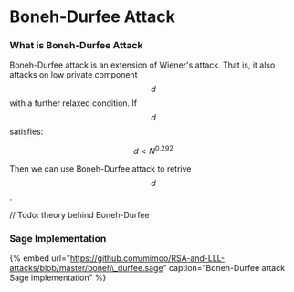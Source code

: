 # Boneh-Durfee Attack

### What is Boneh-Durfee Attack

Boneh-Durfee attack is an extension of Wiener's attack. That is, it also attacks on low private component $$d$$with a further relaxed condition. If $$d$$satisfies:

$$
d < N^{0.292}
$$

Then we can use Boneh-Durfee attack to retrive $$d$$.

// Todo: theory behind Boneh-Durfee

### Sage Implementation

{% embed url="https://github.com/mimoo/RSA-and-LLL-attacks/blob/master/boneh\_durfee.sage" caption="Boneh-Durfee attack Sage implementation" %}


